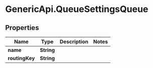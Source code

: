 # GenericApi.QueueSettingsQueue

## Properties

Name | Type | Description | Notes
------------ | ------------- | ------------- | -------------
**name** | **String** |  | 
**routingKey** | **String** |  | 


